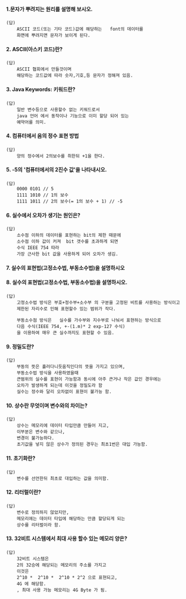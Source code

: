 
#### 1.문자가 뿌려지는 원리를 설명해 보시오.
	(답)
		ASCII 코드(또는 기타 코드)값에 해당하는	font의 데이터를
		화면에 뿌려지면 문자가 보이게 된다.
		
#### 2. ASCII(아스키 코드)란?
	(답)
		ASCII 협회에서 만들것이며
		해당하는 코드값에 따라 숫자,기호,등 문자가 정해져 있음.
		
#### 3. Java Keywords: 키워드란?
	(답)
		일반 변수등으로 사용할수 없는 키워드로서
		java 언어 에서 동작이나 기능으로 이미 할당 되어 있는
		예약어를 의미.
		
#### 4. 컴퓨터에서 음의 정수 표현 방법
	(답)
		양의 정수에서 2의보수를 취한뒤 +1을 한다.
		
#### 5. -5의 '컴퓨터에서의 2진수 값'을 나타내시오.
	(답)
		0000 0101 // 5
		1111 1010 // 1의 보수
		1111 1011 // 2의 보수(= 1의 보수 + 1) // -5 
		
#### 6. 실수에서 오차가 생기는 원인은?
	(답)
		소수점 이하의 데이터를 표현하는 bit의 제한 때문에
		소수점 이하 값이 커져  bit 갯수를 초과하게 되면
		수식 IEEE 754 따라
		가장 근사한 bit 값을 사용하게 되어 오차가 생김. 
		
#### 7. 실수의 표현법(고정소수법, 부동소수법)을 설명하시오
#### 8. 실수의 표현법(고정소수법, 부동소수법)을 설명하시오.
	(답)
		고정소수법 방식은 부호+정수부+소수부 의 구분을 고정된 비트를 사용하는 방식이고
		제한된 자리수로 인해 표현할수 있는 범위가 작다.
		
		부동소수점 방식은	실수를 가수부와 지수부로 나눠서 표현하는 방식으로
		다음 수식(IEEE 754, +-(1.m)* 2 exp-127 수식)
		을 이용하여 매우 큰 실수까지도 표현할 수 있음.
	
		
#### 9. 정밀도란?
	(답)
		부동의 뜻은 흘러다니듯움직인다의 뜻을 가지고 있으며,
		부동소수법 방식을 사용하였을때
		큰범위의 실수를 표현이 가능함과 동시에 아주 큰거나 작은 값인 경우에는 
		오차가 발생하게 되는데 이것을 정밀도라 함
		실수는 정수와 달리 오차없이 표현이 불가능 함.
		
#### 10. 상수란 무엇이며 변수와의 차이는?
	(답)
		상수는 메모리에 데이터 타입만큼 만들어 지고,
		이부분은 변수와 같으나,
		변경이 불가능하다.
		초기값을 넣지 않은 상수가 정의된 경우는 최초1번은 대입 가능함.
		
#### 11. 초기화란?
	(답)
		변수를 선언한뒤 최초로 대입하는 값을 의미함.
		
#### 12. 리터럴이란?
	(답)
		변수로 정의하지 않았지만, 
		메모리에는 데이터 타입에 해당하는 만큼 할당되게 되는
		상수를 리터럴이라 함.
		
#### 13.	32비트 시스템에서 최대 사용 할수 있는 메모리 양은?
	(답)
		32비트 시스템은
		2의 32승에 해당되는 메모리의 주소를 가지고
		이것은
		2^10 *  2^10 *  2^10 * 2^2 으로 표현되고,
		4G 에 해당함.
		, 최대 사용 가능 메모리는 4G Byte 가 됨.
